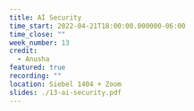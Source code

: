 ```yaml
---
title: AI Security
time_start: 2022-04-21T18:00:00.000000-06:00
time_close: ""
week_number: 13
credit:
  - Anusha
featured: true
recording: "" 
location: Siebel 1404 + Zoom
slides: ./13-ai-security.pdf
---
```

